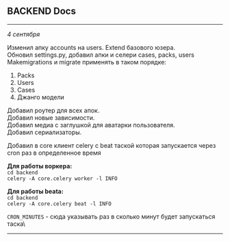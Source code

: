 ## BACKEND Docs

****
*4 сентября*

Изменил апку accounts на users. Extend базового юзера.\
Обновил settings.py, добавил апки и селери cases, packs, users\
Makemigrations и migrate применять в таком порядке:
1. Packs
2. Users
3. Cases
4. Джанго модели

Добавил роутер для всех апок.\
Добавил новые зависимости.\
Добавил медиа с заглушкой для аватарки пользователя.\
Добавил сериализаторы.

Добавил в core клиент celery с beat таской которая запускается через cron раз в определенное время

**Для работы воркера:**\
`cd backend` \
`celery -A core.celery worker -l INFO`

**Для работы beatа:**\
`cd backend`\
`celery -A core.celery beat -l INFO`

`CRON_MINUTES` - сюда указывать раз в сколько минут будет запускаться таска\

****